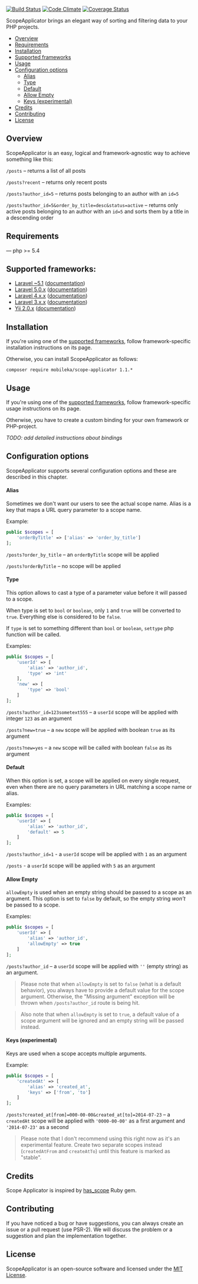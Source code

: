 [![Build Status](https://travis-ci.org/mobileka/scope-applicator.svg)](https://travis-ci.org/mobileka/scope-applicator)
[![Code Climate](https://codeclimate.com/github/mobileka/scope-applicator.svg)](https://codeclimate.com/github/mobileka/scope-applicator)
[![Coverage Status](https://coveralls.io/repos/mobileka/scope-applicator/badge.svg?branch=master)](https://coveralls.io/r/mobileka/scope-applicator?branch=master)

ScopeApplicator brings an elegant way of sorting and filtering data to your PHP projects.

- [Overview](#overview)
- [Requirements](#requirements)
- [Installation](#installation)
- [Supported frameworks](#supported-frameworks)
- [Usage](#usage)
- [Configuration options](#configuration-options)
    - [Alias](#alias)
    - [Type](#type)
    - [Default](#default)
    - [Allow Empty](#allow-empty)
    - [Keys (experimental)](#keys-experimental)
- [Credits](#credits)
- [Contributing](#contributing)
- [License](#license)

## Overview

ScopeApplicator is an easy, logical and framework-agnostic way to achieve something like this:

`/posts` – returns a list of all posts

`/posts?recent` – returns only recent posts

`/posts?author_id=5` – returns posts belonging to an author with an `id=5`

`/posts?author_id=5&order_by_title=desc&status=active` – returns only active posts belonging to an author with an `id=5` and sorts them by a title in a descending order

## Requirements

— php >= 5.4

## Supported frameworks:

* [Laravel ~5.1](https://github.com/mobileka/scope-applicator-laravel) ([documentation](https://github.com/mobileka/scope-applicator-laravel/blob/master/readme.md))
* [Laravel 5.0.x](https://github.com/mobileka/scope-applicator-laravel/tree/laravel_4_and_5.0) ([documentation](https://github.com/mobileka/scope-applicator-laravel/blob/laravel_4_and_5.0/readme.md))
* [Laravel 4.x.x](https://github.com/mobileka/scope-applicator-laravel/tree/laravel_4_and_5.0) ([documentation](https://github.com/mobileka/scope-applicator-laravel/blob/laravel_4_and_5.0/readme.md))
* [Laravel 3.x.x](https://github.com/mobileka/scope-applicator-laravel/tree/laravel_4_and_5.0) ([documentation](https://github.com/mobileka/scope-applicator-laravel/blob/laravel_4_and_5.0/readme.md))
* [Yii 2.0.x](https://github.com/mobileka/scope-applicator-yii2) ([documentation](https://github.com/mobileka/scope-applicator-yii2/blob/master/readme.md))


## Installation

If you're using one of the [supported frameworks](#supported-frameworks), follow framework-specific installation instructions on its page.

Otherwise, you can install ScopeApplicator as follows:

`composer require mobileka/scope-applicator 1.1.*`

## Usage

If you're using one of the [supported frameworks](#supported-frameworks), follow framework-specific usage instructions on its page.

Otherwise, you have to create a custom binding for your own framework or PHP-project.

*TODO: add detailed instructions about bindings*

## Configuration options

ScopeApplicator supports several configuration options and these are described in this chapter.


#### Alias

Sometimes we don't want our users to see the actual scope name. Alias is a key that maps a URL query parameter to a scope name.

Example:

```php
public $scopes = [
    'orderByTitle' => ['alias' => 'order_by_title']
];
```

`/posts?order_by_title` – an `orderByTitle` scope will be applied

`/posts?orderByTitle` – no scope will be applied

#### Type

This option allows to cast a type of a parameter value before it will passed to a scope.

When type is set to `bool` or `boolean`, only `1` and `true` will be converted to `true`. Everything else is considered to be `false`.

If `type` is set to something different than `bool` or `boolean`, `settype` php function will be called.

Examples:

```php
public $scopes = [
    'userId' => [
        'alias' => 'author_id',
        'type' => 'int'
    ],
    'new' => [
        'type' => 'bool'
    ]
];
```

`/posts?author_id=123sometext555` – a `userId` scope will be applied with integer `123` as an argument

`/posts?new=true` – a `new` scope will be applied with boolean `true` as its argument  

`/posts?new=yes` – a `new` scope will be called with boolean `false` as its argument  

#### Default

When this option is set, a scope will be applied on every single request, even when there are no query parameters in URL matching a scope name or alias.

Examples:

```php
public $scopes = [
    'userId' => [
        'alias' => 'author_id',
        'default' => 5
    ]
];
```

`/posts?author_id=1` - a `userId` scope will be applied with `1` as an argument  

`/posts` - a `userId` scope will be applied with `5` as an argument

#### Allow Empty

`allowEmpty` is used when an empty string should be passed to a scope as an argument. This option is set to `false` by default, so the empty string *won't* be passed to a scope.

Examples:

```php
public $scopes = [
    'userId' => [
        'alias' => 'author_id',
        'allowEmpty' => true
    ]
];
```

`/posts?author_id` – a `userId` scope will be applied with `''` (empty string) as an argument.

> Please note that when `allowEmpty` is set to `false` (what is a default behavior), you always have to provide a default value for the scope argument. Otherwise, the "Missing argument" exception will be thrown when `/posts?author_id` route is being hit.

> Also note that when `allowEmpty` is set to `true`, a default value of a scope argument will be ignored and an empty string will be passed instead.


#### Keys (experimental)

Keys are used when a scope accepts multiple arguments.

Example:

```php
public $scopes = [
    'createdAt' => [
        'alias' => 'created_at',
        'keys' => ['from', 'to']
    ]
];
```

`/posts?created_at[from]=000-00-00&created_at[to]=2014-07-23` – a `createdAt` scope will be applied with `'0000-00-00'` as a first argument and `'2014-07-23'` as a second

> Please note that I don't recommend using this right now as it's an experimental feature. Create two separate scopes instead (`createdAtFrom` and `createAtTo`) until this feature is marked as "stable".

## Credits

Scope Applicator is inspired by [has_scope](https://github.com/plataformatec/has_scope) Ruby gem. 

## Contributing

If you have noticed a bug or have suggestions, you can always create an issue or a pull request (use PSR-2). We will discuss the problem or a suggestion and plan the implementation together.

## License

ScopeApplicator is an open-source software and licensed under the [MIT License](https://github.com/mobileka/scope-applicator/blob/master/license).
